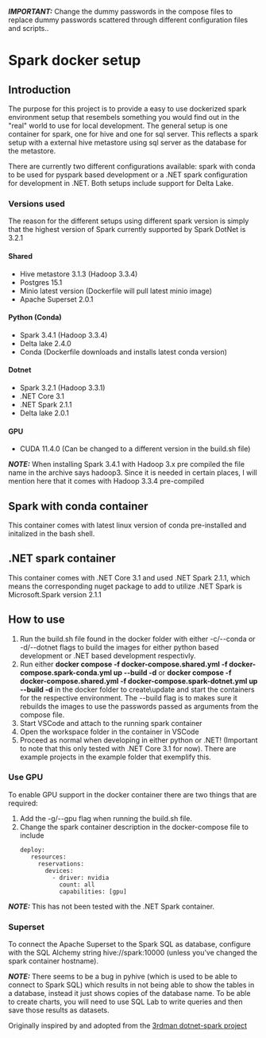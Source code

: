 **_IMPORTANT:_** Change the dummy passwords in the compose files to replace dummy passwords scattered through different configuration files and scripts.</b>.

# Spark docker setup
## Introduction
The purpose for this project is to provide a easy to use dockerized spark environment setup that resembels something you would find out in the "real" world to use for local development.
The general setup is one container for spark, one for hive and one for sql server. This reflects a spark setup with a external hive metastore using sql server as the
database for the metastore.

There are currently two different configurations available: spark with conda to be used for pyspark based development or a .NET spark configuration for development
in .NET. Both setups include support for Delta Lake.

### Versions used
The reason for the different setups using different spark version is simply that the highest version of Spark currently supported by Spark DotNet is 3.2.1

#### Shared
* Hive metastore 3.1.3 (Hadoop 3.3.4)
* Postgres 15.1
* Minio latest version (Dockerfile will pull latest minio image)
* Apache Superset 2.0.1
#### Python (Conda)
* Spark 3.4.1 (Hadoop 3.3.4)
* Delta lake 2.4.0
* Conda (Dockerfile downloads and installs latest conda version)
#### Dotnet
* Spark 3.2.1 (Hadoop 3.3.1) 
* .NET Core 3.1
* .NET Spark 2.1.1
* Delta lake 2.0.1
#### GPU
* CUDA 11.4.0 (Can be changed to a different version in the build.sh file)

**_NOTE:_** When installing Spark 3.4.1 with Hadoop 3.x pre compiled the file name in the archive says hadoop3. Since it is needed in certain places, I will mention here that it comes with Hadoop 3.3.4 pre-compiled

## Spark with conda container
This container comes with latest linux version of conda pre-installed and initalized in the bash shell.

## .NET spark container
This container comes with .NET Core 3.1 and used .NET Spark 2.1.1, which means the corresponding nuget package to add to utilize .NET Spark is 
Microsoft.Spark version 2.1.1


## How to use
1. Run the build.sh file found in the docker folder with either -c/--conda or -d/--dotnet flags to build the images for either python based development or
   .NET based development respectivly.
2. Run either <b>docker compose -f docker-compose.shared.yml -f docker-compose.spark-conda.yml up --build -d</b> or <b>docker compose -f docker-compose.shared.yml -f docker-compose.spark-dotnet.yml up --build -d</b> in the docker folder to create\update and start the containers for the respective environment. The --build flag is to makes sure it rebuilds the images to use the passwords passed as arguments from the compose file.
3. Start VSCode and attach to the running spark container
4. Open the workspace folder in the container in VSCode
5. Proceed as normal when developing in either python or .NET! (Important to note that this only tested with .NET Core 3.1 for now). There are example projects in the example folder that exemplify this.

### Use GPU
To enable GPU support in the docker container there are two things that are required:
1. Add the -g/--gpu flag when running the build.sh file.
2. Change the spark container description in the docker-compose file to include
   ```
   deploy:
      resources:
        reservations:
          devices:
            - driver: nvidia
              count: all
              capabilities: [gpu]
   ```
**_NOTE:_** This has not been tested with the .NET Spark container.

### Superset
To connect the Apache Superset to the Spark SQL as database, configure with the SQL Alchemy string hive://spark:10000 (unless you've changed the spark container hostname).

**_NOTE:_** There seems to be a bug in pyhive (which is used to be able to connect to Spark SQL) which results in not being able to show the tables in a database, instead
it just shows copies of the database name. To be able to create charts, you will need to use SQL Lab to write queries and then save those results as datasets.

Originally inspired by and adopted from the [3rdman dotnet-spark project](https://github.com/indy-3rdman/docker-dotnet-spark)
